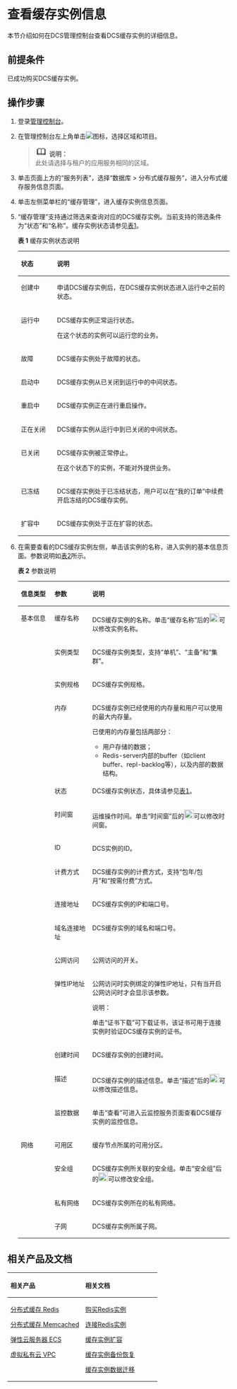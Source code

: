 # 查看缓存实例信息<a name="ZH-CN_TOPIC_0046844786"></a>

本节介绍如何在DCS管理控制台查看DCS缓存实例的详细信息。

## 前提条件<a name="section59952436"></a>

已成功购买DCS缓存实例。

## 操作步骤<a name="section2701015"></a>

1.  登录[管理控制台](https://console.huaweicloud.com/?locale=zh-cn)。
2.  在管理控制台左上角单击![](figures/zh-cn_image_0095610286.gif)图标，选择区域和项目。

    >![](public_sys-resources/icon-note.gif) **说明：**   
    >此处请选择与租户的应用服务相同的区域。  

3.  单击页面上方的“服务列表”，选择“数据库 \> 分布式缓存服务”，进入分布式缓存服务信息页面。
4.  单击左侧菜单栏的“缓存管理”，进入缓存实例信息页面。
5.  “缓存管理”支持通过筛选来查询对应的DCS缓存实例。当前支持的筛选条件为“状态”和“名称”。缓存实例状态请参见[表1](#table5086721717534)。

    **表 1**  缓存实例状态说明

    <a name="table5086721717534"></a>
    <table><thead align="left"><tr id="row4878914717534"><th class="cellrowborder" valign="top" width="17%" id="mcps1.2.3.1.1"><p id="p50270420175321"><a name="p50270420175321"></a><a name="p50270420175321"></a>状态</p>
    </th>
    <th class="cellrowborder" valign="top" width="83%" id="mcps1.2.3.1.2"><p id="p51272037175321"><a name="p51272037175321"></a><a name="p51272037175321"></a>说明</p>
    </th>
    </tr>
    </thead>
    <tbody><tr id="row4409498617534"><td class="cellrowborder" valign="top" width="17%" headers="mcps1.2.3.1.1 "><p id="p5195001718130"><a name="p5195001718130"></a><a name="p5195001718130"></a>创建中</p>
    </td>
    <td class="cellrowborder" valign="top" width="83%" headers="mcps1.2.3.1.2 "><p id="p6525251518130"><a name="p6525251518130"></a><a name="p6525251518130"></a>申请DCS缓存实例后，在DCS缓存实例状态进入运行中之前的状态。</p>
    </td>
    </tr>
    <tr id="row4964581717534"><td class="cellrowborder" valign="top" width="17%" headers="mcps1.2.3.1.1 "><p id="p3431187918130"><a name="p3431187918130"></a><a name="p3431187918130"></a>运行中</p>
    </td>
    <td class="cellrowborder" valign="top" width="83%" headers="mcps1.2.3.1.2 "><p id="p3711473418130"><a name="p3711473418130"></a><a name="p3711473418130"></a>DCS缓存实例正常运行状态。</p>
    <p id="p6559715218130"><a name="p6559715218130"></a><a name="p6559715218130"></a>在这个状态的实例可以运行您的业务。</p>
    </td>
    </tr>
    <tr id="row8089014121228"><td class="cellrowborder" valign="top" width="17%" headers="mcps1.2.3.1.1 "><p id="p1022935121239"><a name="p1022935121239"></a><a name="p1022935121239"></a>故障</p>
    </td>
    <td class="cellrowborder" valign="top" width="83%" headers="mcps1.2.3.1.2 "><p id="p593735121239"><a name="p593735121239"></a><a name="p593735121239"></a>DCS缓存实例处于故障的状态。</p>
    </td>
    </tr>
    <tr id="row23496423121248"><td class="cellrowborder" valign="top" width="17%" headers="mcps1.2.3.1.1 "><p id="p549840112131"><a name="p549840112131"></a><a name="p549840112131"></a>启动中</p>
    </td>
    <td class="cellrowborder" valign="top" width="83%" headers="mcps1.2.3.1.2 "><p id="p3755454112131"><a name="p3755454112131"></a><a name="p3755454112131"></a>DCS缓存实例从已关闭到运行中的中间状态。</p>
    </td>
    </tr>
    <tr id="row5150934512136"><td class="cellrowborder" valign="top" width="17%" headers="mcps1.2.3.1.1 "><p id="p43939024121312"><a name="p43939024121312"></a><a name="p43939024121312"></a>重启中</p>
    </td>
    <td class="cellrowborder" valign="top" width="83%" headers="mcps1.2.3.1.2 "><p id="p51371030121312"><a name="p51371030121312"></a><a name="p51371030121312"></a>DCS缓存实例正在进行重启操作。</p>
    </td>
    </tr>
    <tr id="row2402314317534"><td class="cellrowborder" valign="top" width="17%" headers="mcps1.2.3.1.1 "><p id="p3881314218130"><a name="p3881314218130"></a><a name="p3881314218130"></a>正在关闭</p>
    </td>
    <td class="cellrowborder" valign="top" width="83%" headers="mcps1.2.3.1.2 "><p id="p4199865618130"><a name="p4199865618130"></a><a name="p4199865618130"></a>DCS缓存实例从运行中到已关闭的中间状态。</p>
    </td>
    </tr>
    <tr id="row1102564917534"><td class="cellrowborder" valign="top" width="17%" headers="mcps1.2.3.1.1 "><p id="p2070814618130"><a name="p2070814618130"></a><a name="p2070814618130"></a>已关闭</p>
    </td>
    <td class="cellrowborder" valign="top" width="83%" headers="mcps1.2.3.1.2 "><p id="p3780836018130"><a name="p3780836018130"></a><a name="p3780836018130"></a>DCS缓存实例被正常停止。</p>
    <p id="p473092718130"><a name="p473092718130"></a><a name="p473092718130"></a>在这个状态下的实例，不能对外提供业务。</p>
    </td>
    </tr>
    <tr id="row224215391011"><td class="cellrowborder" valign="top" width="17%" headers="mcps1.2.3.1.1 "><p id="p724310331011"><a name="p724310331011"></a><a name="p724310331011"></a>已冻结</p>
    </td>
    <td class="cellrowborder" valign="top" width="83%" headers="mcps1.2.3.1.2 "><p id="p122431831109"><a name="p122431831109"></a><a name="p122431831109"></a>DCS缓存实例处于已冻结状态，用户可以在“我的订单”中续费开启冻结的DCS缓存实例。</p>
    </td>
    </tr>
    <tr id="row518012418109"><td class="cellrowborder" valign="top" width="17%" headers="mcps1.2.3.1.1 "><p id="p1918012481019"><a name="p1918012481019"></a><a name="p1918012481019"></a>扩容中</p>
    </td>
    <td class="cellrowborder" valign="top" width="83%" headers="mcps1.2.3.1.2 "><p id="p101811441106"><a name="p101811441106"></a><a name="p101811441106"></a>DCS缓存实例处于正在扩容的状态。</p>
    </td>
    </tr>
    </tbody>
    </table>

6.  在需要查看的DCS缓存实例左侧，单击该实例的名称，进入实例的基本信息页面。参数说明如[表2](#table76493131315)所示。

    **表 2**  参数说明

    <a name="table76493131315"></a>
    <table><thead align="left"><tr id="row166322137116"><th class="cellrowborder" valign="top" width="15.841584158415841%" id="mcps1.2.4.1.1"><p id="p16321313414"><a name="p16321313414"></a><a name="p16321313414"></a>信息类型</p>
    </th>
    <th class="cellrowborder" valign="top" width="17.82178217821782%" id="mcps1.2.4.1.2"><p id="p86321513815"><a name="p86321513815"></a><a name="p86321513815"></a>参数</p>
    </th>
    <th class="cellrowborder" valign="top" width="66.33663366336634%" id="mcps1.2.4.1.3"><p id="p163261313116"><a name="p163261313116"></a><a name="p163261313116"></a>说明</p>
    </th>
    </tr>
    </thead>
    <tbody><tr id="row663413137116"><td class="cellrowborder" rowspan="15" valign="top" width="15.841584158415841%" headers="mcps1.2.4.1.1 "><p id="p16324131717"><a name="p16324131717"></a><a name="p16324131717"></a>基本信息</p>
    <p id="p263217131716"><a name="p263217131716"></a><a name="p263217131716"></a></p>
    <p id="p3632513714"><a name="p3632513714"></a><a name="p3632513714"></a></p>
    <p id="p763331315110"><a name="p763331315110"></a><a name="p763331315110"></a></p>
    <p id="p46338131419"><a name="p46338131419"></a><a name="p46338131419"></a></p>
    <p id="p46331613011"><a name="p46331613011"></a><a name="p46331613011"></a></p>
    <p id="p26331013618"><a name="p26331013618"></a><a name="p26331013618"></a></p>
    <p id="p1463391317117"><a name="p1463391317117"></a><a name="p1463391317117"></a></p>
    <p id="p106331113111"><a name="p106331113111"></a><a name="p106331113111"></a></p>
    <p id="p19633171316118"><a name="p19633171316118"></a><a name="p19633171316118"></a></p>
    <p id="p126336133110"><a name="p126336133110"></a><a name="p126336133110"></a></p>
    <p id="p106331135110"><a name="p106331135110"></a><a name="p106331135110"></a></p>
    <p id="p163320135113"><a name="p163320135113"></a><a name="p163320135113"></a></p>
    <p id="p9633013816"><a name="p9633013816"></a><a name="p9633013816"></a></p>
    <p id="p763317138117"><a name="p763317138117"></a><a name="p763317138117"></a></p>
    <p id="p06336131712"><a name="p06336131712"></a><a name="p06336131712"></a></p>
    <p id="p96336139116"><a name="p96336139116"></a><a name="p96336139116"></a></p>
    <p id="p1163316136117"><a name="p1163316136117"></a><a name="p1163316136117"></a></p>
    <p id="p186331613114"><a name="p186331613114"></a><a name="p186331613114"></a></p>
    <p id="p186347134114"><a name="p186347134114"></a><a name="p186347134114"></a></p>
    <p id="p1563419133113"><a name="p1563419133113"></a><a name="p1563419133113"></a></p>
    <p id="p19634181320114"><a name="p19634181320114"></a><a name="p19634181320114"></a></p>
    <p id="p206345131319"><a name="p206345131319"></a><a name="p206345131319"></a></p>
    <p id="p12634171318113"><a name="p12634171318113"></a><a name="p12634171318113"></a></p>
    </td>
    <td class="cellrowborder" valign="top" width="17.82178217821782%" headers="mcps1.2.4.1.2 "><p id="p16341213610"><a name="p16341213610"></a><a name="p16341213610"></a>缓存名称</p>
    </td>
    <td class="cellrowborder" valign="top" width="66.33663366336634%" headers="mcps1.2.4.1.3 "><p id="p1563410131715"><a name="p1563410131715"></a><a name="p1563410131715"></a>DCS缓存实例的名称。单击“缓存名称”后的<a name="image186341913912"></a><a name="image186341913912"></a><span><img id="image186341913912" src="figures/zh-cn_image_0104144592.jpg" height="19.950000000000003" width="21.945"></span>可以修改实例名称。</p>
    </td>
    </tr>
    <tr id="row563511320113"><td class="cellrowborder" valign="top" headers="mcps1.2.4.1.1 "><p id="p13635213119"><a name="p13635213119"></a><a name="p13635213119"></a>实例类型</p>
    </td>
    <td class="cellrowborder" valign="top" headers="mcps1.2.4.1.2 "><p id="p1063520131411"><a name="p1063520131411"></a><a name="p1063520131411"></a>DCS缓存实例类型，支持“单机”、“主备”和“集群”。</p>
    </td>
    </tr>
    <tr id="row1863518136113"><td class="cellrowborder" valign="top" headers="mcps1.2.4.1.1 "><p id="p66358133113"><a name="p66358133113"></a><a name="p66358133113"></a>实例规格</p>
    </td>
    <td class="cellrowborder" valign="top" headers="mcps1.2.4.1.2 "><p id="p1763518131616"><a name="p1763518131616"></a><a name="p1763518131616"></a>DCS缓存实例规格。</p>
    </td>
    </tr>
    <tr id="row9637101316114"><td class="cellrowborder" valign="top" headers="mcps1.2.4.1.1 "><p id="p14635613216"><a name="p14635613216"></a><a name="p14635613216"></a>内存</p>
    </td>
    <td class="cellrowborder" valign="top" headers="mcps1.2.4.1.2 "><p id="p14636121316112"><a name="p14636121316112"></a><a name="p14636121316112"></a>DCS缓存实例已经使用的内存量和用户可以使用的最大内存量。</p>
    <p id="p563610132017"><a name="p563610132017"></a><a name="p563610132017"></a>已使用的内存量包括两部分：</p>
    <a name="ul663611317119"></a><a name="ul663611317119"></a><ul id="ul663611317119"><li>用户存储的数据；</li><li>Redis-server内部的buffer（如client buffer、repl-backlog等），以及内部的数据结构。</li></ul>
    </td>
    </tr>
    <tr id="row1963761312119"><td class="cellrowborder" valign="top" headers="mcps1.2.4.1.1 "><p id="p19637151311112"><a name="p19637151311112"></a><a name="p19637151311112"></a>状态</p>
    </td>
    <td class="cellrowborder" valign="top" headers="mcps1.2.4.1.2 "><p id="p6637913219"><a name="p6637913219"></a><a name="p6637913219"></a>DCS缓存实例状态，具体请参见<a href="#ZH-CN_TOPIC_0046844786__table5086721717534">表1</a>。</p>
    </td>
    </tr>
    <tr id="row563851310114"><td class="cellrowborder" valign="top" headers="mcps1.2.4.1.1 "><p id="p1563731319115"><a name="p1563731319115"></a><a name="p1563731319115"></a>时间窗</p>
    </td>
    <td class="cellrowborder" valign="top" headers="mcps1.2.4.1.2 "><p id="p26376131816"><a name="p26376131816"></a><a name="p26376131816"></a>运维操作时间。单击“时间窗”后的<a name="image1863711313118"></a><a name="image1863711313118"></a><span><img id="image1863711313118" src="figures/zh-cn_image_0104144594.jpg" height="19.950000000000003" width="21.945"></span>可以修改时间窗。</p>
    </td>
    </tr>
    <tr id="row116388131413"><td class="cellrowborder" valign="top" headers="mcps1.2.4.1.1 "><p id="p863810131118"><a name="p863810131118"></a><a name="p863810131118"></a>ID</p>
    </td>
    <td class="cellrowborder" valign="top" headers="mcps1.2.4.1.2 "><p id="p36382132116"><a name="p36382132116"></a><a name="p36382132116"></a>DCS实例的ID。</p>
    </td>
    </tr>
    <tr id="row18638121316118"><td class="cellrowborder" valign="top" headers="mcps1.2.4.1.1 "><p id="p1463810136119"><a name="p1463810136119"></a><a name="p1463810136119"></a>计费方式</p>
    </td>
    <td class="cellrowborder" valign="top" headers="mcps1.2.4.1.2 "><p id="p3638213813"><a name="p3638213813"></a><a name="p3638213813"></a>DCS缓存实例的计费方式，支持“包年/包月”和“按需付费”方式。</p>
    </td>
    </tr>
    <tr id="row76381613214"><td class="cellrowborder" valign="top" headers="mcps1.2.4.1.1 "><p id="p1363811316115"><a name="p1363811316115"></a><a name="p1363811316115"></a>连接地址</p>
    </td>
    <td class="cellrowborder" valign="top" headers="mcps1.2.4.1.2 "><p id="p19638141317116"><a name="p19638141317116"></a><a name="p19638141317116"></a>DCS缓存实例的IP和端口号。</p>
    </td>
    </tr>
    <tr id="row118318558214"><td class="cellrowborder" valign="top" headers="mcps1.2.4.1.1 "><p id="p8668192733"><a name="p8668192733"></a><a name="p8668192733"></a>域名连接地址</p>
    </td>
    <td class="cellrowborder" valign="top" headers="mcps1.2.4.1.2 "><p id="p6674828313"><a name="p6674828313"></a><a name="p6674828313"></a>DCS缓存实例的域名和端口号。</p>
    </td>
    </tr>
    <tr id="row13641613212"><td class="cellrowborder" valign="top" headers="mcps1.2.4.1.1 "><p id="p8640151318114"><a name="p8640151318114"></a><a name="p8640151318114"></a>公网访问</p>
    </td>
    <td class="cellrowborder" valign="top" headers="mcps1.2.4.1.2 "><p id="p764013131311"><a name="p764013131311"></a><a name="p764013131311"></a>公网访问的开关。</p>
    </td>
    </tr>
    <tr id="row164112138111"><td class="cellrowborder" valign="top" headers="mcps1.2.4.1.1 "><p id="p176411713714"><a name="p176411713714"></a><a name="p176411713714"></a>弹性IP地址</p>
    </td>
    <td class="cellrowborder" valign="top" headers="mcps1.2.4.1.2 "><p id="p1964119131816"><a name="p1964119131816"></a><a name="p1964119131816"></a>公网访问时实例绑定的弹性IP地址，只有当开启公网访问时才会显示该参数。</p>
    <div class="note" id="note136411013616"><a name="note136411013616"></a><a name="note136411013616"></a><span class="notetitle"> 说明： </span><div class="notebody"><p id="p2641013513"><a name="p2641013513"></a><a name="p2641013513"></a>单击“证书下载”可下载证书，该证书可用于连接实例时验证DCS缓存实例的证书。</p>
    </div></div>
    </td>
    </tr>
    <tr id="row13641513515"><td class="cellrowborder" valign="top" headers="mcps1.2.4.1.1 "><p id="p156418131110"><a name="p156418131110"></a><a name="p156418131110"></a>创建时间</p>
    </td>
    <td class="cellrowborder" valign="top" headers="mcps1.2.4.1.2 "><p id="p86411713814"><a name="p86411713814"></a><a name="p86411713814"></a>DCS缓存实例的创建时间。</p>
    </td>
    </tr>
    <tr id="row86485131819"><td class="cellrowborder" valign="top" headers="mcps1.2.4.1.1 "><p id="p17641171317111"><a name="p17641171317111"></a><a name="p17641171317111"></a>描述</p>
    </td>
    <td class="cellrowborder" valign="top" headers="mcps1.2.4.1.2 "><p id="p564118131818"><a name="p564118131818"></a><a name="p564118131818"></a>DCS缓存实例的描述信息。单击“描述”后的<a name="image764113131113"></a><a name="image764113131113"></a><span><img id="image764113131113" src="figures/zh-cn_image_0104144592.jpg" height="19.950000000000003" width="21.945"></span>可以修改描述信息。</p>
    </td>
    </tr>
    <tr id="row564821314110"><td class="cellrowborder" valign="top" headers="mcps1.2.4.1.1 "><p id="p6648413313"><a name="p6648413313"></a><a name="p6648413313"></a>监控数据</p>
    </td>
    <td class="cellrowborder" valign="top" headers="mcps1.2.4.1.2 "><p id="p146481813315"><a name="p146481813315"></a><a name="p146481813315"></a>单击“查看”可进入云监控服务页面查看DCS缓存实例的监控信息。</p>
    </td>
    </tr>
    <tr id="row146491131711"><td class="cellrowborder" rowspan="4" valign="top" width="15.841584158415841%" headers="mcps1.2.4.1.1 "><p id="p196481113315"><a name="p196481113315"></a><a name="p196481113315"></a>网络</p>
    </td>
    <td class="cellrowborder" valign="top" width="17.82178217821782%" headers="mcps1.2.4.1.2 "><p id="p56481132113"><a name="p56481132113"></a><a name="p56481132113"></a>可用区</p>
    </td>
    <td class="cellrowborder" valign="top" width="66.33663366336634%" headers="mcps1.2.4.1.3 "><p id="p10648141316112"><a name="p10648141316112"></a><a name="p10648141316112"></a>缓存节点所属的可用分区。</p>
    </td>
    </tr>
    <tr id="row564920139118"><td class="cellrowborder" valign="top" headers="mcps1.2.4.1.1 "><p id="p1364915132013"><a name="p1364915132013"></a><a name="p1364915132013"></a>安全组</p>
    </td>
    <td class="cellrowborder" valign="top" headers="mcps1.2.4.1.2 "><p id="p1164920132119"><a name="p1164920132119"></a><a name="p1164920132119"></a>DCS缓存实例所关联的安全组。单击“安全组”后的<a name="image1964919131613"></a><a name="image1964919131613"></a><span><img id="image1964919131613" src="figures/zh-cn_image_0104144594.jpg" height="19.950000000000003" width="21.945"></span>可以修改安全组。</p>
    </td>
    </tr>
    <tr id="row464910134119"><td class="cellrowborder" valign="top" headers="mcps1.2.4.1.1 "><p id="p564914131812"><a name="p564914131812"></a><a name="p564914131812"></a>私有网络</p>
    </td>
    <td class="cellrowborder" valign="top" headers="mcps1.2.4.1.2 "><p id="p8649213217"><a name="p8649213217"></a><a name="p8649213217"></a>DCS缓存实例所在的私有网络。</p>
    </td>
    </tr>
    <tr id="row964911312111"><td class="cellrowborder" valign="top" headers="mcps1.2.4.1.1 "><p id="p126496132119"><a name="p126496132119"></a><a name="p126496132119"></a>子网</p>
    </td>
    <td class="cellrowborder" valign="top" headers="mcps1.2.4.1.2 "><p id="p664913138113"><a name="p664913138113"></a><a name="p664913138113"></a>DCS缓存实例所属子网。</p>
    </td>
    </tr>
    </tbody>
    </table>


## 相关产品及文档<a name="section152613113129"></a>

<a name="zh-cn_topic_0046844820_table1073594361220"></a>
<table><thead align="left"><tr id="zh-cn_topic_0046844820_row197372430123"><th class="cellrowborder" valign="top" width="50%" id="mcps1.1.3.1.1"><p id="zh-cn_topic_0046844820_p4737243111216"><a name="zh-cn_topic_0046844820_p4737243111216"></a><a name="zh-cn_topic_0046844820_p4737243111216"></a>相关产品</p>
</th>
<th class="cellrowborder" valign="top" width="50%" id="mcps1.1.3.1.2"><p id="zh-cn_topic_0046844820_p18737144301214"><a name="zh-cn_topic_0046844820_p18737144301214"></a><a name="zh-cn_topic_0046844820_p18737144301214"></a>相关文档</p>
</th>
</tr>
</thead>
<tbody><tr id="zh-cn_topic_0046844820_row17371443131210"><td class="cellrowborder" valign="top" width="50%" headers="mcps1.1.3.1.1 "><p id="zh-cn_topic_0046844820_p13372054101419"><a name="zh-cn_topic_0046844820_p13372054101419"></a><a name="zh-cn_topic_0046844820_p13372054101419"></a><a href="https://www.huaweicloud.com/product/dcs.html?infodocbz" target="_blank" rel="noopener noreferrer">分布式缓存 Redis</a></p>
<p id="zh-cn_topic_0046844820_p19548105714519"><a name="zh-cn_topic_0046844820_p19548105714519"></a><a name="zh-cn_topic_0046844820_p19548105714519"></a><a href="https://www.huaweicloud.com/product/dcsmem.html?infodocbz" target="_blank" rel="noopener noreferrer">分布式缓存 Memcached</a></p>
<p id="zh-cn_topic_0046844820_p8862161219564"><a name="zh-cn_topic_0046844820_p8862161219564"></a><a name="zh-cn_topic_0046844820_p8862161219564"></a><a href="https://www.huaweicloud.com/product/ecs.html?infodocbz" target="_blank" rel="noopener noreferrer">弹性云服务器 ECS</a></p>
<p id="zh-cn_topic_0046844820_p841193941416"><a name="zh-cn_topic_0046844820_p841193941416"></a><a name="zh-cn_topic_0046844820_p841193941416"></a><a href="http://www.huaweicloud.com/product/vpc.html?infodocbz" target="_blank" rel="noopener noreferrer">虚拟私有云 VPC</a></p>
</td>
<td class="cellrowborder" valign="top" width="50%" headers="mcps1.1.3.1.2 "><p id="zh-cn_topic_0046844820_p1381695711471"><a name="zh-cn_topic_0046844820_p1381695711471"></a><a name="zh-cn_topic_0046844820_p1381695711471"></a><a href="https://support.huaweicloud.com/usermanual-dcs/dcs-zh-ug-180315001.html?infodocbz" target="_blank" rel="noopener noreferrer">购买Redis实例</a></p>
<p id="zh-cn_topic_0046844820_p682916370595"><a name="zh-cn_topic_0046844820_p682916370595"></a><a name="zh-cn_topic_0046844820_p682916370595"></a><a href="https://support.huaweicloud.com/usermanual-dcs/zh-cn_topic_0082114847.html?infodocbz" target="_blank" rel="noopener noreferrer">连接Redis实例</a></p>
<p id="zh-cn_topic_0046844820_p16726748155912"><a name="zh-cn_topic_0046844820_p16726748155912"></a><a name="zh-cn_topic_0046844820_p16726748155912"></a><a href="https://support.huaweicloud.com/usermanual-dcs/zh-cn_topic_0061845451.html?infodocbz" target="_blank" rel="noopener noreferrer">缓存实例扩容</a></p>
<p id="zh-cn_topic_0046844820_p12250886517"><a name="zh-cn_topic_0046844820_p12250886517"></a><a name="zh-cn_topic_0046844820_p12250886517"></a><a href="https://support.huaweicloud.com/usermanual-dcs/zh-cn_topic_0079545637.html?infodocbz" target="_blank" rel="noopener noreferrer">缓存实例备份恢复</a></p>
<p id="zh-cn_topic_0046844820_p143616360517"><a name="zh-cn_topic_0046844820_p143616360517"></a><a name="zh-cn_topic_0046844820_p143616360517"></a><a href="https://support.huaweicloud.com/migration-dcs/zh-cn_topic_0078784423.html?infodocbz" target="_blank" rel="noopener noreferrer">缓存实例数据迁移</a></p>
</td>
</tr>
</tbody>
</table>

